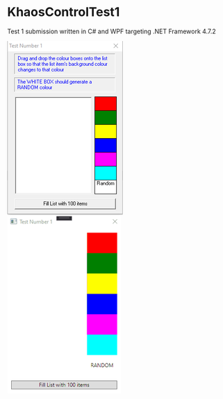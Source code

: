 # KhaosControlTest1
Test 1 submission written in C# and WPF targeting .NET Framework 4.7.2

![](Test1.gif)
![](submission.gif)
